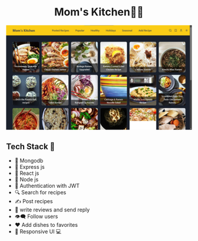 <h1 style='text-align:center'>Mom's Kitchen👩‍🍳</h1>

<img src='./public/Demo_image.jpg' />

## Tech Stack 🚀

* 🚜 Mongodb
* 🚅 Express js
* 🧿 React js
* 🚗 Node js
* 🔐 Authentication with JWT
* 🔍 Search for recipes
* ✍ Post recipes
* 📝 write reviews and send reply
* 👁‍🗨 Follow users
* ♥ Add dishes to favorites
* 📱  Responsive UI 💻
